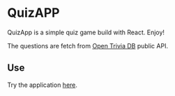 # QuizAPP
QuizApp is a simple quiz game build with React. Enjoy!

The questions are fetch from [Open Trivia DB](https://opentdb.com/) public API.

## Use
Try the application [here](https://ducthang-vu.github.io/quizApp/).
